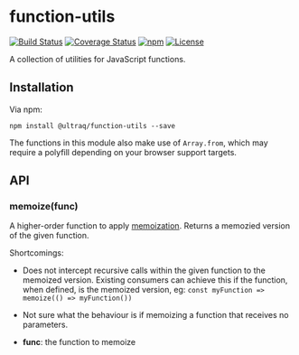 
function-utils
==============

[![Build Status](https://travis-ci.org/ultraq/function-utils.svg?branch=master)](https://travis-ci.org/ultraq/function-utils)
[![Coverage Status](https://coveralls.io/repos/github/ultraq/function-utils/badge.svg?branch=master)](https://coveralls.io/github/ultraq/function-utils?branch=master)
[![npm](https://img.shields.io/npm/v/@ultraq/function-utils.svg?maxAge=3600)](https://www.npmjs.com/package/@ultraq/function-utils)
[![License](https://img.shields.io/github/license/ultraq/function-utils.svg?maxAge=2592000)](https://github.com/ultraq/function-utils/blob/master/LICENSE.txt)

A collection of utilities for JavaScript functions.


Installation
------------

Via npm:

```
npm install @ultraq/function-utils --save
```

The functions in this module also make use of `Array.from`, which may require a
polyfill depending on your browser support targets.


API
---

### memoize(func)

A higher-order function to apply [memoization](https://en.wikipedia.org/wiki/Memoization).
Returns a memozied version of the given function.

Shortcomings:
 - Does not intercept recursive calls within the given function to the memoized
   version.  Existing consumers can achieve this if the function, when defined,
   is the memoized version,
   eg: `const myFunction => memoize(() => myFunction())`
 - Not sure what the behaviour is if memoizing a function that receives no
   parameters.

 - **func**: the function to memoize
